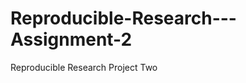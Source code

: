 Reproducible-Research---Assignment-2
====================================

Reproducible Research Project Two
